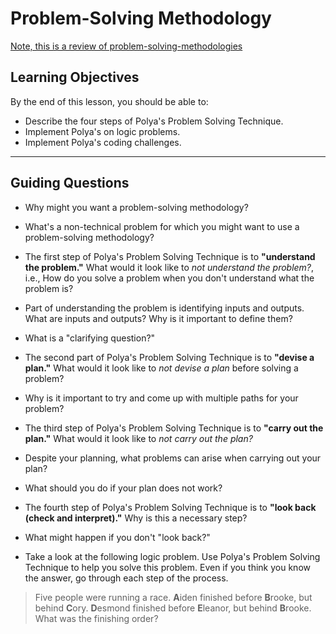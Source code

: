 # Problem-Solving Methodology

[Note, this is a review of problem-solving-methodologies](https://github.com/9-5-pursuit/unit-fundamentals/blob/main/problem-solving-methodologies/readme.md)

## Learning Objectives

By the end of this lesson, you should be able to:

- Describe the four steps of Polya's Problem Solving Technique.
- Implement Polya's on logic problems.
- Implement Polya's coding challenges.

---

## Guiding Questions

- Why might you want a problem-solving methodology?

- What's a non-technical problem for which you might want to use a problem-solving methodology?

- The first step of Polya's Problem Solving Technique is to **"understand the problem."** What would it look like to _not understand the problem?_, i.e., How do you solve a problem when you don't understand what the problem is?

- Part of understanding the problem is identifying inputs and outputs. What are inputs and outputs? Why is it important to define them?

- What is a "clarifying question?"

- The second part of Polya's Problem Solving Technique is to **"devise a plan."** What would it look like to _not devise a plan_ before solving a problem?

- Why is it important to try and come up with multiple paths for your problem?

- The third step of Polya's Problem Solving Technique is to **"carry out the plan."** What would it look like to _not carry out the plan?_

- Despite your planning, what problems can arise when carrying out your plan?

- What should you do if your plan does not work?

- The fourth step of Polya's Problem Solving Technique is to **"look back (check and interpret)."** Why is this a necessary step?

- What might happen if you don't "look back?"

- Take a look at the following logic problem. Use Polya's Problem Solving Technique to help you solve this problem. Even if you think you know the answer, go through each step of the process.

> Five people were running a race. **A**iden finished before **B**rooke, but behind **C**ory. **D**esmond finished before **E**leanor, but behind **B**rooke. What was the finishing order?

